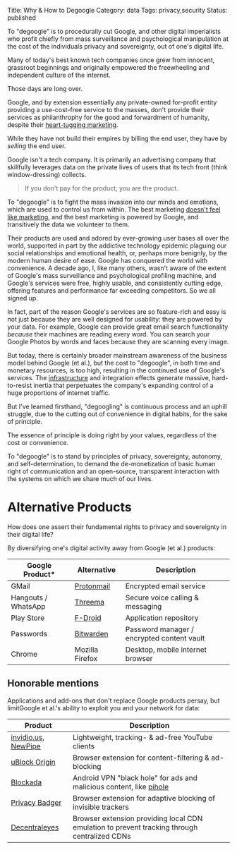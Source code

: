 Title: Why & How to Degoogle
Category: data
Tags: privacy,security
Status: published

To "degoogle" is to procedurally cut Google, and other
digital imperialists who profit chiefly from mass surveillance and psychological
manipulation at the cost of the individuals privacy and sovereignty, out of one's digital life.

Many of today's best known tech companies once grew from innocent, grassroot beginnings and originally empowered the freewheeling and independent culture of the internet. 

Those days are long over.

Google, and by extension essentially any private-owned for-profit entity
providing a use-cost-free service to the masses, don't provide their services
as philanthrophy for the good and forwardment of humanity, despite their [heart-tugging marketing](https://invidio.us/watch?v=6xSxXiHwMrg). 

While they have not build their empires by billing the end user, they have by _selling_ the end user.

Google isn't a tech company. It is primarily an advertising company that skillfully leverages data on the private lives of users that its tech front (think window-dressing) collects.   

> If you don't pay for the product, you are the product. 

To "degoogle" is to fight the mass invasion into our minds and emotions, which are used to control us from within. The best marketing [doesn't feel like marketing](https://invidio.us/watch?v=5MitZ-C0tgQ), and the best marketing is powered by Google, and transitively the data we volunteer to them. 

Their products are used and adored by ever-growing user bases all over the world, supported in part by the addictive technology epidemic plaguing our social relationships and emotional health, or, perhaps more benignly, by the modern human desire of ease. Google has conquered the world with convenience. A decade ago, I, like many others, wasn't aware of the extent of Google's mass surveillance and psychological profiling machine, and Google's services were free, highly usable, and consistently cutting edge, offering features and performance far exceeding competitors. So we all signed up. 

In fact, part of the reason Google's services are so feature-rich and easy is not just because they are well designed for usability: they are powered by your data. For example, Google can provide great email search functionality _because_ their machines are reading every word. You can search your Google Photos by words and faces because they are scanning every image. 

But today, there is certainly broader mainstream awareness of the business model behind Google (et al.), but the cost to "degoogle", in both time and monetary resources, is too high, resulting in the continued use of Google's services. The [infrastructure](https://www.redhat.com/en/command-line-heroes/season-3/the-infrastructure-effect) and integration effects generate massive, hard-to-resist inertia that perpetuates the company's expanding control of a huge proportions of internet traffic.

But I've learned firsthand, "degoogling" is continuous process and an uphill
struggle, due to the cutting out of convenience in digital habits, for the
sake of principle. 

The essence of principle is doing right by your values, regardless of the cost
or convenience.

To "degoogle" is to stand by principles of privacy, sovereignty, autonomy, and self-determination, to demand the de-monetization of basic human right of communication and an open-source, transparent interaction with the systems on which we share much of our lives.    

# Alternative Products 

How does one assert their fundamental rights to privacy and
sovereignty in their digital life? 

By diversifying one's digital activity away from Google (et al.) products:

| Google Product* | Alternative | Description | 
| --------------- | ----------- | ----------- | 
| GMail | [Protonmail](https://protonmail.com) | Encrypted email service | 
| Hangouts / WhatsApp | [Threema](https://threema.ch) | Secure voice calling & messaging |
| Play Store | [F-Droid](https://f-droid.org) | Application repository
| Passwords | [Bitwarden](https://bitwarden.com/) | Password manager / encrypted content vault |
| Chrome | Mozilla Firefox | Desktop, mobile internet browser 


## Honorable mentions

Applications and add-ons that don't replace Google products persay, but limitGoogle et al.'s ability to exploit you and your network for data: 

| Product | Description | 
| ------- | ----------- | 
| [invidio.us](https://invidio.us),  [NewPipe](https://newpipe.schabi.org/) | Lightweight, tracking- & ad-free YouTube clients |
| [uBlock Origin](https://github.com/gorhill/uBlock/) | Browser extension for content-filtering & ad-blocking | 
| [Blockada](https://blokada.org/) | Android VPN "black hole" for ads and malicious content, like [pihole](https://pi-hole.net/) |
| [Privacy Badger](https://www.eff.org/privacybadger) | Browser extension for adaptive blocking of invisible trackers |
| [Decentraleyes](https://decentraleyes.org/) | Browser extension providing local CDN emulation to prevent tracking through centralized CDNs |
